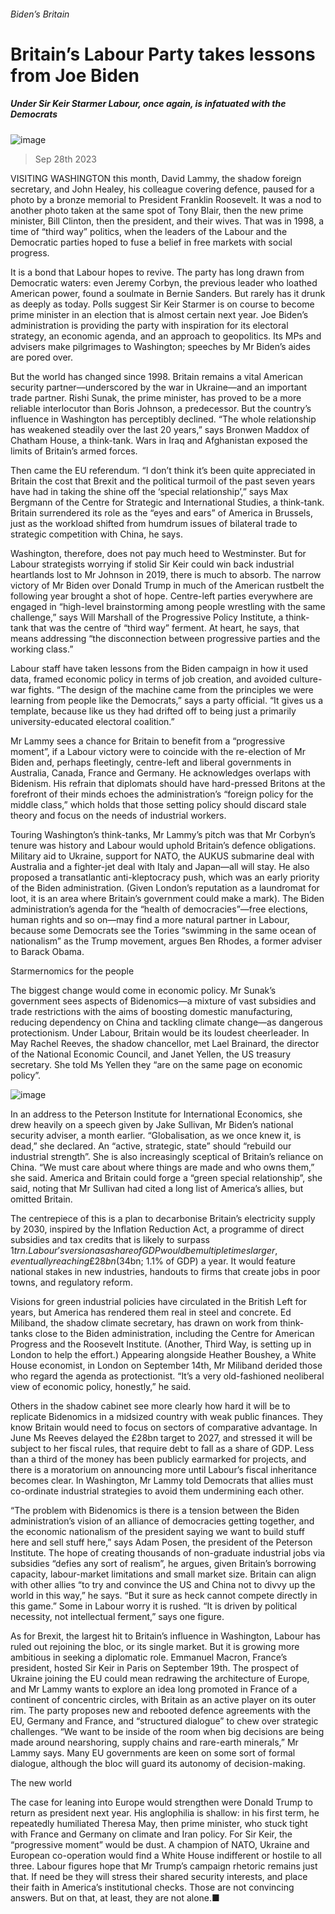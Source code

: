 ###### Biden’s Britain
# Britain’s Labour Party takes lessons from Joe Biden 
##### Under Sir Keir Starmer Labour, once again, is infatuated with the Democrats 
![image](images/20230930_BRD001.jpg) 
> Sep 28th 2023 
VISITING WASHINGTON this month, David Lammy, the shadow foreign secretary, and John Healey, his colleague covering defence, paused for a photo by a bronze memorial to President Franklin Roosevelt. It was a nod to another photo taken at the same spot of Tony Blair, then the new prime minister, Bill Clinton, then the president, and their wives. That was in 1998, a time of “third way” politics, when the leaders of the Labour and the Democratic parties hoped to fuse a belief in free markets with social progress. 
It is a bond that Labour hopes to revive. The party has long drawn from Democratic waters: even Jeremy Corbyn, the previous leader who loathed American power, found a soulmate in Bernie Sanders. But rarely has it drunk as deeply as today. Polls suggest Sir Keir Starmer is on course to become prime minister in an election that is almost certain next year. Joe Biden’s administration is providing the party with inspiration for its electoral strategy, an economic agenda, and an approach to geopolitics. Its MPs and advisers make pilgrimages to Washington; speeches by Mr Biden’s aides are pored over. 
But the world has changed since 1998. Britain remains a vital American security partner—underscored by the war in Ukraine—and an important trade partner. Rishi Sunak, the prime minister, has proved to be a more reliable interlocutor than Boris Johnson, a predecessor. But the country’s influence in Washington has perceptibly declined. “The whole relationship has weakened steadily over the last 20 years,” says Bronwen Maddox of Chatham House, a think-tank. Wars in Iraq and Afghanistan exposed the limits of Britain’s armed forces.
Then came the EU referendum. “I don’t think it’s been quite appreciated in Britain the cost that Brexit and the political turmoil of the past seven years have had in taking the shine off the ‘special relationship’,” says Max Bergmann of the Centre for Strategic and International Studies, a think-tank. Britain surrendered its role as the “eyes and ears” of America in Brussels, just as the workload shifted from humdrum issues of bilateral trade to strategic competition with China, he says.
Washington, therefore, does not pay much heed to Westminster. But for Labour strategists worrying if stolid Sir Keir could win back industrial heartlands lost to Mr Johnson in 2019, there is much to absorb. The narrow victory of Mr Biden over Donald Trump in much of the American rustbelt the following year brought a shot of hope. Centre-left parties everywhere are engaged in “high-level brainstorming among people wrestling with the same challenge,” says Will Marshall of the Progressive Policy Institute, a think-tank that was the centre of “third way” ferment. At heart, he says, that means addressing “the disconnection between progressive parties and the working class.” 
Labour staff have taken lessons from the Biden campaign in how it used data, framed economic policy in terms of job creation, and avoided culture-war fights. “The design of the machine came from the principles we were learning from people like the Democrats,” says a party official. “It gives us a template, because like us they had drifted off to being just a primarily university-educated electoral coalition.”
Mr Lammy sees a chance for Britain to benefit from a “progressive moment”, if a Labour victory were to coincide with the re-election of Mr Biden and, perhaps fleetingly, centre-left and liberal governments in Australia, Canada, France and Germany. He acknowledges overlaps with Bidenism. His refrain that diplomats should have hard-pressed Britons at the forefront of their minds echoes the administration’s “foreign policy for the middle class,” which holds that those setting policy should discard stale theory and focus on the needs of industrial workers. 
Touring Washington’s think-tanks, Mr Lammy’s pitch was that Mr Corbyn’s tenure was history and Labour would uphold Britain’s defence obligations. Military aid to Ukraine, support for NATO, the AUKUS submarine deal with Australia and a fighter-jet deal with Italy and Japan—all will stay. He also proposed a transatlantic anti-kleptocracy push, which was an early priority of the Biden administration. (Given London’s reputation as a laundromat for loot, it is an area where Britain’s government could make a mark). The Biden administration’s agenda for the “health of democracies”—free elections, human rights and so on—may find a more natural partner in Labour, because some Democrats see the Tories “swimming in the same ocean of nationalism” as the Trump movement, argues Ben Rhodes, a former adviser to Barack Obama.
Starmernomics for the people
The biggest change would come in economic policy. Mr Sunak’s government sees aspects of Bidenomics—a mixture of vast subsidies and trade restrictions with the aims of boosting domestic manufacturing, reducing dependency on China and tackling climate change—as dangerous protectionism. Under Labour, Britain would be its loudest cheerleader. In May Rachel Reeves, the shadow chancellor, met Lael Brainard, the director of the National Economic Council, and Janet Yellen, the US treasury secretary. She told Ms Yellen they “are on the same page on economic policy”.
![image](images/20230930_BRD002.jpg) 

In an address to the Peterson Institute for International Economics, she drew heavily on a speech given by Jake Sullivan, Mr Biden’s national security adviser, a month earlier. “Globalisation, as we once knew it, is dead,” she declared. An “active, strategic, state” should “rebuild our industrial strength”. She is also increasingly sceptical of Britain’s reliance on China. “We must care about where things are made and who owns them,” she said. America and Britain could forge a “green special relationship”, she said, noting that Mr Sullivan had cited a long list of America’s allies, but omitted Britain. 
The centrepiece of this is a plan to decarbonise Britain’s electricity supply by 2030, inspired by the Inflation Reduction Act, a programme of direct subsidies and tax credits that is likely to surpass $1trn. Labour’s version as a share of GDP would be multiple times larger, eventually reaching £28bn ($34bn; 1.1% of GDP) a year. It would feature national stakes in new industries, handouts to firms that create jobs in poor towns, and regulatory reform. 
Visions for green industrial policies have circulated in the British Left for years, but America has rendered them real in steel and concrete. Ed Miliband, the shadow climate secretary, has drawn on work from think-tanks close to the Biden administration, including the Centre for American Progress and the Roosevelt Institute. (Another, Third Way, is setting up in London to help the effort.) Appearing alongside Heather Boushey, a White House economist, in London on September 14th, Mr Miliband derided those who regard the agenda as protectionist. “It’s a very old-fashioned neoliberal view of economic policy, honestly,” he said.
Others in the shadow cabinet see more clearly how hard it will be to replicate Bidenomics in a midsized country with weak public finances. They know Britain would need to focus on sectors of comparative advantage. In June Ms Reeves delayed the £28bn target to 2027, and stressed it will be subject to her fiscal rules, that require debt to fall as a share of GDP. Less than a third of the money has been publicly earmarked for projects, and there is a moratorium on announcing more until Labour’s fiscal inheritance becomes clear. In Washington, Mr Lammy told Democrats that allies must co-ordinate industrial strategies to avoid them undermining each other. 
“The problem with Bidenomics is there is a tension between the Biden administration’s vision of an alliance of democracies getting together, and the economic nationalism of the president saying we want to build stuff here and sell stuff here,” says Adam Posen, the president of the Peterson Institute. The hope of creating thousands of non-graduate industrial jobs via subsidies “defies any sort of realism”, he argues, given Britain’s borrowing capacity, labour-market limitations and small market size. Britain can align with other allies “to try and convince the US and China not to divvy up the world in this way,” he says. “But it sure as heck cannot compete directly in this game.” Some in Labour worry it is rushed. “It is driven by political necessity, not intellectual ferment,” says one figure.
As for Brexit, the largest hit to Britain’s influence in Washington, Labour has ruled out rejoining the bloc, or its single market. But it is growing more ambitious in seeking a diplomatic role. Emmanuel Macron, France’s president, hosted Sir Keir in Paris on September 19th. The prospect of Ukraine joining the EU could mean redrawing the architecture of Europe, and Mr Lammy wants to explore an idea long promoted in France of a continent of concentric circles, with Britain as an active player on its outer rim. The party proposes new and rebooted defence agreements with the EU, Germany and France, and “structured dialogue” to chew over strategic challenges. “We want to be inside of the room when big decisions are being made around nearshoring, supply chains and rare-earth minerals,” Mr Lammy says. Many EU governments are keen on some sort of formal dialogue, although the bloc will guard its autonomy of decision-making. 
The new world
The case for leaning into Europe would strengthen were Donald Trump to return as president next year. His anglophilia is shallow: in his first term, he repeatedly humiliated Theresa May, then prime minister, who stuck tight with France and Germany on climate and Iran policy. For Sir Keir, the “progressive moment” would be dust. A champion of NATO, Ukraine and European co-operation would find a White House indifferent or hostile to all three. Labour figures hope that Mr Trump’s campaign rhetoric remains just that. If need be they will stress their shared security interests, and place their faith in America’s institutional checks. Those are not convincing answers. But on that, at least, they are not alone.■

